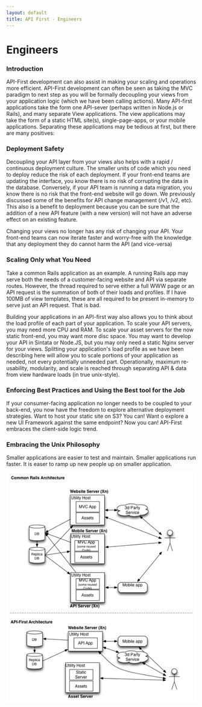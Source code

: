 ```yaml
---
layout: default
title: API First - Engineers
---
```


# Engineers

### Introduction

API-First development can also assist in making your scaling and operations more efficient.  API-First development can often be seen as taking the MVC paradigm to next step as you will be formally decoupling your views from your application logic (which we have been calling actions).  Many API-first applications take the form one API-sever (perhaps written in Node.js or Rails), and many separate View applications.  The view applications may take the form of a static HTML site(s), single-page-apps, or your mobile applications.  Separating these applications may be tedious at first, but there are many positives:

### Deployment Safety

Decoupling your API layer from your views also helps with a rapid / continuous deployment culture.  The smaller units of code which you need to deploy reduce the risk of each deployment.  If your front-end teams are updating the interface, you know there is no risk of corrupting the data in the database.  Conversely, if your API team is running a data migration, you know there is no risk that the front-end website will go down.  We previously discussed some of the benefits for API change management (/v1, /v2, etc).  This also is a benefit to deployment because you can be sure that the addition of a new API feature (with a new version) will not have an adverse effect on an existing feature.

Changing your views no longer has any risk of changing your API.  Your front-end teams can now iterate faster and worry-free with the knowledge that any deployment they do cannot harm the API (and vice-versa)

### Scaling Only what You Need

Take a common Rails application as an example.  A running Rails app may serve both the needs of a customer-facing website and API via separate routes.   However, the thread required to serve either a full WWW page or an API request is the summation of both of their loads and profiles.  If I have 100MB of view templates, these are all required to be present in-memory to serve just an API request.  That is bad.

Building your applications in an API-first way also allows you to think about the load profile of each part of your application.  To scale your API servers, you may need more CPU and RAM.  To scale your asset servers for the now static front-end, you may want more disc space.  You may want to develop your API in Sintata or Node.JS, but you may only need a static Nginx server for your views.  Splitting your application's load profile as we have been describing here will allow you to scale portions of your application as needed, not every potentially unneeded part.  Operationally, maximum re-usability, modularity, and scale is reached through separating API & data from view hardware loads (in true unix-style).

### Enforcing Best Practices and Using the Best tool for the Job

If your consumer-facing application no longer needs to be coupled to your back-end, you now have the freedom to explore alternative deployment strategies.  Want to host your static site on S3?  You can! Want o explore a new UI Framework against the same endpoint? Now you can!  API-First embraces the client-side logic trend.

### Embracing the Unix Philosophy

Smaller applications are easier to test and maintain.  Smaller applications run faster.  It is easer to ramp up new people up on smaller application.

<div align="center">
  <img src="/images/OpsForAPI-First.jpg"></img>
</div>
